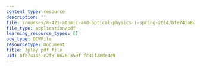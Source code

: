 ```yaml
---
content_type: resource
description: ''
file: /courses/8-421-atomic-and-optical-physics-i-spring-2014/bfe741a8c2f80626359ffc31f2ede4d9_NOE2GDmSbDQ.pdf
file_type: application/pdf
learning_resource_types: []
ocw_type: OCWFile
resourcetype: Document
title: 3play pdf file
uid: bfe741a8-c2f8-0626-359f-fc31f2ede4d9
---
```

